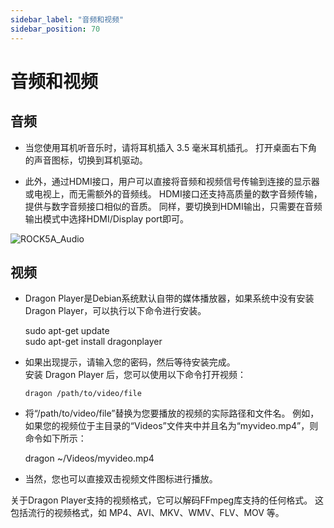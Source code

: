 ```yaml
---
sidebar_label: "音频和视频"
sidebar_position: 70
---
```


# 音频和视频

## 音频

- 当您使用耳机听音乐时，请将耳机插入 3.5 毫米耳机插孔。 打开桌面右下角的声音图标，切换到耳机驱动。

- 此外，通过HDMI接口，用户可以直接将音频和视频信号传输到连接的显示器或电视上，而无需额外的音频线。 HDMI接口还支持高质量的数字音频传输，提供与数字音频接口相似的音质。 同样，要切换到HDMI输出，只需要在音频输出模式中选择HDMI/Display port即可。

![ROCK5A_Audio](/img/rock5a/rock5a_audio.webp)

## 视频

- Dragon Player是Debian系统默认自带的媒体播放器，如果系统中没有安装Dragon Player，可以执行以下命令进行安装。

  sudo apt-get update  
   sudo apt-get install dragonplayer

- 如果出现提示，请输入您的密码，然后等待安装完成。  
  安装 Dragon Player 后，您可以使用以下命令打开视频：

      dragon /path/to/video/file

- 将“/path/to/video/file”替换为您要播放的视频的实际路径和文件名。 例如，如果您的视频位于主目录的“Videos”文件夹中并且名为“myvideo.mp4”，则命令如下所示：

  dragon ~/Videos/myvideo.mp4

- 当然，您也可以直接双击视频文件图标进行播放。

关于Dragon Player支持的视频格式，它可以解码FFmpeg库支持的任何格式。 这包括流行的视频格式，如 MP4、AVI、MKV、WMV、FLV、MOV 等。
